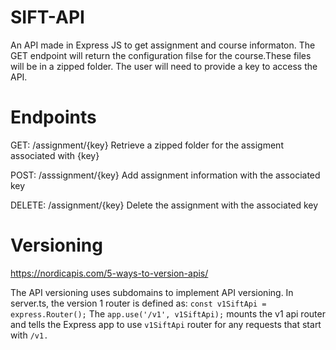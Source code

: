 # SIFT-API
An API made in Express JS to get assignment and course informaton. The GET endpoint will return the configuration filse for the course.These files will be in a zipped folder. The user will need to provide a key to access the API. 


# Endpoints

GET: /assignment/{key} Retrieve a zipped folder for the assigment associated with {key} 

POST: /asssignment/{key} Add assignment information with the associated key

DELETE: /assignment/{key} Delete the assignment with the associated key


# Versioning
https://nordicapis.com/5-ways-to-version-apis/

The API versioning uses subdomains to implement API versioning. 
In server.ts, the version 1 router is defined as:
``` const v1SiftApi = express.Router(); ```
The ```app.use('/v1', v1SiftApi);``` mounts the v1 api router and tells the Express app to use ```v1SiftApi``` router for any requests that start with ```/v1.```   